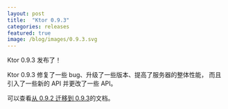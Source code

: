 ```yaml
---
layout: post
title:  "Ktor 0.9.3"
categories: releases
featured: true
image: /blog/images/0.9.3.svg
---
```


Ktor 0.9.3 发布了！

Ktor 0.9.3 修复了一些 bug、升级了一些版本、提高了服务器的整体性能，
而且引入了一些新的 API 并更改了一些 API。

可以查看[从 0.9.2 迁移到 0.9.3](/quickstart/migration/0.9.3.html)的文档。
 